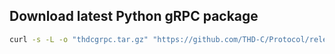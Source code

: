 ## Download latest Python gRPC package
```bash
curl -s -L -o "thdcgrpc.tar.gz" "https://github.com/THD-C/Protocol/releases/latest/download/thdcgrpc.tar.gz" && tar -xzf "thdcgrpc.tar.gz" && rm "thdcgrpc.tar.gz"
```
